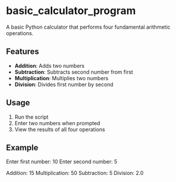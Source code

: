 # basic_calculator_program

A basic Python calculator that performs four fundamental arithmetic operations.

## Features

- **Addition**: Adds two numbers
- **Subtraction**: Subtracts second number from first  
- **Multiplication**: Multiplies two numbers
- **Division**: Divides first number by second

## Usage

1. Run the script
2. Enter two numbers when prompted
3. View the results of all four operations

## Example
Enter first number: 10
Enter second number: 5

Addition: 15
Multiplication: 50
Subtraction: 5
Division: 2.0